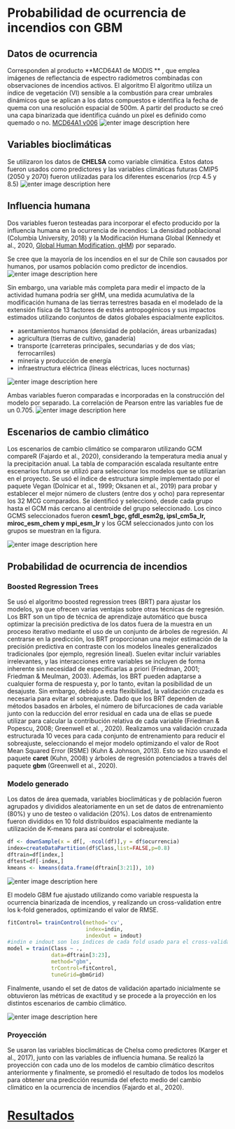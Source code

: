 # Probabilidad de ocurrencia de incendios con GBM

## Datos de ocurrencia
Corresponden al producto **MCD64A1 de MODIS ** , que emplea imágenes de reflectancia de espectro radiómetros combinadas con observaciones de incendios activos. El algoritmo El algoritmo utiliza un índice de vegetación (VI) sensible a la combustión para crear umbrales dinámicos que se aplican a los datos compuestos e identifica la fecha de quema con una resolución espacial de 500m. A partir del producto se creó una capa binarizada que identifica cuándo un píxel es definido como quemado o no. [MCD64A1  v006](https://lpdaac.usgs.gov/products/mcd64a1v006/)
![enter image description here](https://github.com/Vakkhus/PN-Incendios/blob/main/Figures/Plots/Ocurrencias.png?raw=true)

## Variables bioclimáticas

Se utilizaron los datos de **CHELSA** como variable climática. Estos datos fueron usados como predictores y las variables climáticas futuras CMIP5 (2050 y 2070) fueron utilizadas para los diferentes escenarios (rcp 4.5 y 8.5) ![enter image description here](https://github.com/Vakkhus/PN-Incendios/blob/main/Figures/Plots/bio.png?raw=true)

## Influencia humana
Dos variables fueron testeadas para incorporar el efecto producido por la influencia humana en la ocurrencia de incendios: La densidad poblacional (Columbia University, 2018) y la Modificación Humana Global (Kennedy et al., 2020, [Global Human Modification, gHM](https://sedac.ciesin.columbia.edu/data/set/lulc-human-modification-terrestrial-systems))  por separado. 

Se cree que la mayoría de los incendios en el sur de Chile son causados por humanos, por usamos población como predictor de incendios. 
![enter image description here](https://github.com/Vakkhus/PN-Incendios/blob/main/Figures/Plots/poblacion.png?raw=true)

Sin embargo, una variable más completa para medir el impacto de la actividad humana podría ser gHM, una medida acumulativa de la modificación humana de las tierras terrestres basada en el modelado de la extensión física de 13 factores de estrés antropogénicos y sus impactos estimados utilizando conjuntos de datos globales espacialmente explícitos. 

 - asentamientos humanos (densidad de población, áreas urbanizadas)
-  agricultura (tierras de cultivo, ganadería)
-  transporte (carreteras principales, secundarias y de dos vías; ferrocarriles)
-  minería y producción de energía
-  infraestructura eléctrica (líneas eléctricas, luces nocturnas)  

![enter image description here](https://github.com/Vakkhus/PN-Incendios/blob/main/Figures/Plots/ghm.png?raw=true)

Ambas variables fueron comparadas e incorporadas en la construcción del modelo por separado. La correlación de Pearson entre las variables fue de un 0.705. ![enter image description here](https://github.com/Vakkhus/PN-Incendios/blob/main/Figures/Plots/ghm%20vs%20density.png?raw=true)

## Escenarios de cambio climático
Los escenarios de cambio climático se compararon utilizando GCM compareR (Fajardo et al., 2020), considerando la temperatura media anual y la precipitación anual. La tabla de comparación escalada resultante entre escenarios futuros se utilizó para seleccionar los modelos que se utilizarían en el proyecto. Se usó el índice de estructura simple implementado por el paquete Vegan (Dolnicar et al., 1999; Oksanen et al., 2019) para probar y establecer el mejor número de clusters (entre dos y ocho) para representar los 32 MCG comparados. Se identificó y seleccionó, desde cada grupo hasta el GCM más cercano al centroide del grupo seleccionado. Los cinco GCMS seleccionados fueron **cesm1_bgc, gfdl_esm2g, ipsl_cm5a_lr, miroc_esm_chem y mpi_esm_lr** y los GCM seleccionados junto con los grupos se muestran en la figura.

![enter image description here](https://github.com/Vakkhus/PN-Incendios/blob/main/Figures/Plots/modelos.png?raw=true)

## Probabilidad de ocurrencia de incendios
### Boosted Regression Trees
Se usó el algoritmo boosted regression trees (BRT) para ajustar los modelos, ya que ofrecen varias ventajas sobre otras técnicas de regresión. Los BRT son un tipo de técnica de aprendizaje automático que busca optimizar la precisión predictiva de los datos fuera de la muestra en un proceso iterativo mediante el uso de un conjunto de árboles de regresión. Al centrarse en la predicción, los BRT proporcionan una mejor estimación de la precisión predictiva en contraste con los modelos lineales generalizados tradicionales (por ejemplo, regresión lineal). Suelen evitar incluir variables irrelevantes, y las interacciones entre variables se incluyen de forma inherente sin necesidad de especificarlas a priori (Friedman, 2001; Friedman & Meulman, 2003). Además, los BRT pueden adaptarse a cualquier forma de respuesta y, por lo tanto, evitan la posibilidad de un desajuste. Sin embargo, debido a esta flexibilidad, la validación cruzada es necesaria para evitar el sobreajuste. Dado que los BRT dependen de métodos basados ​​en árboles, el número de bifurcaciones de cada variable junto con la reducción del error residual en cada una de ellas se puede utilizar para calcular la contribución relativa de cada variable (Friedman & Popescu, 2008; Greenwell et al. , 2020). Realizamos una validación cruzada estructurada 10 veces para cada conjunto de entrenamiento para reducir el sobreajuste, seleccionando el mejor modelo optimizando el valor de Root Mean Squared Error (RSME) (Kuhn & Johnson, 2013). Esto se hizo usando el paquete **caret** (Kuhn, 2008) y árboles de regresión potenciados a través del paquete **gbm** (Greenwell et al., 2020).

### Modelo generado
Los datos de área quemada, variables bioclimáticas y de población fueron agrupados y divididos aleatoriamente en un set de datos de entrenamiento (80%) y uno de testeo o validación (20%). Los datos de entrenamiento fueron divididos en 10 fold distribuídos espacialmente mediante la utilización de K-means para así controlar el sobreajuste. 

```R
df <- downSample(x = df[, -ncol(df)],y = df$ocurrencia)
index=createDataPartition(df$Class,list=FALSE,p=0.8)
dftrain=df[index,]
dftest=df[-index,]
kmeans <- kmeans(data.frame(dftrain[3:21]), 10)
```
![enter image description here](https://github.com/Vakkhus/PN-Incendios/blob/main/Figures/Plots/kmeansmap.png?raw=true)

El modelo GBM fue ajustado utilizando como variable respuesta la ocurrencia binarizada de incendios, y realizando un cross-validation entre los k-fold generados, optimizando el valor de RMSE.
```R
fitControl= trainControl(method='cv', 
						 index=indin, 
						 indexOut = indout) 
#indin e indout son los índices de cada fold usado para el cross-validation
model = train(Class ~ ., 
			  data=dftrain[3:23], 
			  method="gbm", 
			  trControl=fitControl, 
			  tuneGrid=gbmGrid)
```
 Finalmente, usando el set de datos de validación apartado inicialmente se obtuvieron las métricas de exactitud y se procede a la proyección en los distintos escenarios de cambio climático. 

![enter image description here](https://github.com/Vakkhus/PN-Incendios/blob/main/Figures/Plots/diagrama_final.png?raw=true)

### Proyección

Se usaron las variables bioclimáticas de Chelsa como predictores (Karger et al., 2017), junto con las variables de influencia humana. Se realizó la proyección con cada uno de los modelos de cambio climático descritos anteriormente y finalmente, se promedió el resultado de todos los modelos para obtener una predicción resumida del efecto medio del cambio climático en la ocurrencia de incendios (Fajardo et al., 2020).

# [Resultados](https://github.com/Vakkhus/PN-Incendios/tree/main/Results/Raster)
